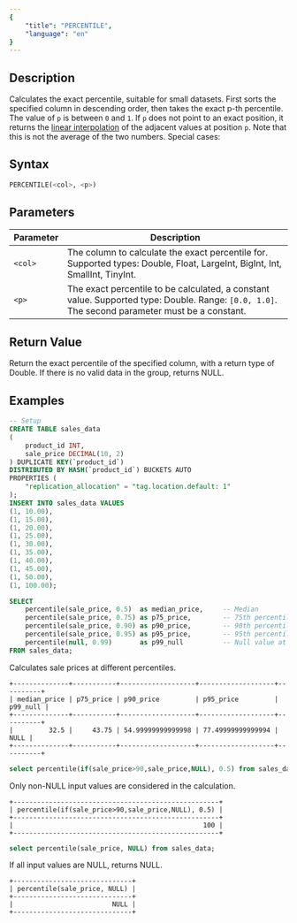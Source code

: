 ```yaml
---
{
    "title": "PERCENTILE",
    "language": "en"
}
---
```


## Description

Calculates the exact percentile, suitable for small datasets. First sorts the specified column in descending order, then takes the exact p-th percentile. The value of `p` is between `0` and `1`. If `p` does not point to an exact position, it returns the [linear interpolation](https://en.wikipedia.org/wiki/Linear_interpolation) of the adjacent values at position `p`. Note that this is not the average of the two numbers. Special cases:

## Syntax

```sql
PERCENTILE(<col>, <p>)
```

## Parameters

| Parameter | Description |
| -- | -- |
| `<col>` | The column to calculate the exact percentile for. Supported types: Double, Float, LargeInt, BigInt, Int, SmallInt, TinyInt. |
| `<p>` | The exact percentile to be calculated, a constant value. Supported type: Double. Range: `[0.0, 1.0]`. The second parameter must be a constant. |

## Return Value

Return the exact percentile of the specified column, with a return type of Double.
If there is no valid data in the group, returns NULL.

## Examples

```sql
-- Setup
CREATE TABLE sales_data
(
    product_id INT,
    sale_price DECIMAL(10, 2)
) DUPLICATE KEY(`product_id`)
DISTRIBUTED BY HASH(`product_id`) BUCKETS AUTO
PROPERTIES (
    "replication_allocation" = "tag.location.default: 1"
);
INSERT INTO sales_data VALUES
(1, 10.00),
(1, 15.00),
(1, 20.00),
(1, 25.00),
(1, 30.00),
(1, 35.00),
(1, 40.00),
(1, 45.00),
(1, 50.00),
(1, 100.00);
```

```sql
SELECT 
    percentile(sale_price, 0.5)  as median_price,     -- Median
    percentile(sale_price, 0.75) as p75_price,        -- 75th percentile
    percentile(sale_price, 0.90) as p90_price,        -- 90th percentile
    percentile(sale_price, 0.95) as p95_price,        -- 95th percentile
    percentile(null, 0.99)       as p99_null          -- Null value at 99th percentile
FROM sales_data;
```

Calculates sale prices at different percentiles.

```text
+--------------+-----------+-------------------+-------------------+----------+
| median_price | p75_price | p90_price         | p95_price         | p99_null |
+--------------+-----------+-------------------+-------------------+----------+
|         32.5 |     43.75 | 54.99999999999998 | 77.49999999999994 |     NULL |
+--------------+-----------+-------------------+-------------------+----------+
```

```sql
select percentile(if(sale_price>90,sale_price,NULL), 0.5) from sales_data;
```

Only non-NULL input values are considered in the calculation.

```text
+----------------------------------------------------+
| percentile(if(sale_price>90,sale_price,NULL), 0.5) |
+----------------------------------------------------+
|                                                100 |
+----------------------------------------------------+
```

```sql
select percentile(sale_price, NULL) from sales_data;
```

If all input values are NULL, returns NULL.

```text
+------------------------------+
| percentile(sale_price, NULL) |
+------------------------------+
|                         NULL |
+------------------------------+
```
